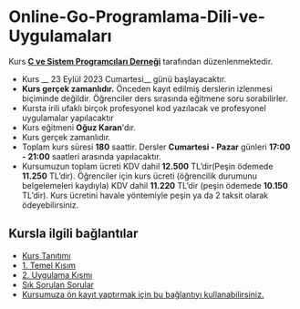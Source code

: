 # Online-Go-Programlama-Dili-ve-Uygulamaları

 Kurs [__C ve Sistem Programcıları Derneği__](http://www.csystem.org/) tarafından düzenlenmektedir.
+ Kurs __ 23 Eylül 2023 Cumartesi__ günü başlayacaktır.
+ __Kurs gerçek zamanlıdır.__ Önceden kayıt edilmiş derslerin izlenmesi biçiminde değildir. Öğrenciler ders sırasında eğitmene soru sorabilirler.
+ Kursta irili ufaklı birçok profesyonel kod yazılacak ve profesyonel uygulamalar yapılacaktır
+ Kurs eğitmeni __Oğuz Karan__'dır.
+ Kurs gerçek zamanlıdır.
+ Toplam kurs süresi __180__ saattir. Dersler __Cumartesi - Pazar__ günleri __17:00 - 21:00__ saatleri arasında yapılacaktır.
+  Kursumuzun toplam ücreti KDV dahil __12.500__ TL’dir(Peşin ödemede __11.250__ TL’dir). Öğrenciler için kurs ücreti (öğrencilik durumunu belgelemeleri kaydıyla) KDV dahil __11.220__ TL’dir (peşin ödemede __10.150__ TL’dir). Kurs ücretini havale yöntemiyle peşin ya da 2 taksit olarak ödeyebilirsiniz.

## Kursla ilgili bağlantılar
+ [Kurs Tanıtımı](https://github.com/CSD-1993/Online-Go-Programlama-Dili-ve-Uygulama-Gelistirme/blob/main/kurs_tanitimi.md)
+ [1. Temel Kısım](https://github.com/CSD-1993/Online-Go-Programlama-Dili-ve-Uygulama-Gelistirme/blob/main/kurs_icerigi.md)
+ [2. Uygulama Kısmı](https://github.com/CSD-1993/Online-Go-Programlama-Dili-ve-Uygulamalari-Kursu-9-Eylul-2023/blob/main/kurs_i%C3%A7eri%C4%9Fi_uygulama.md)
+ [Sık Sorulan Sorular](https://github.com/CSD-1993/Online-Go-Programlama-Dili-ve-Uygulama-Gelistirme/blob/main/sss.md)
+ [Kursumuza ön kayıt yaptırmak için bu bağlantıyı kullanabilirsiniz.](https://us02web.zoom.us/meeting/register/tZMucu-pqT0tHtEhsZhWGf_jQeJodxJ7Bpcf )
